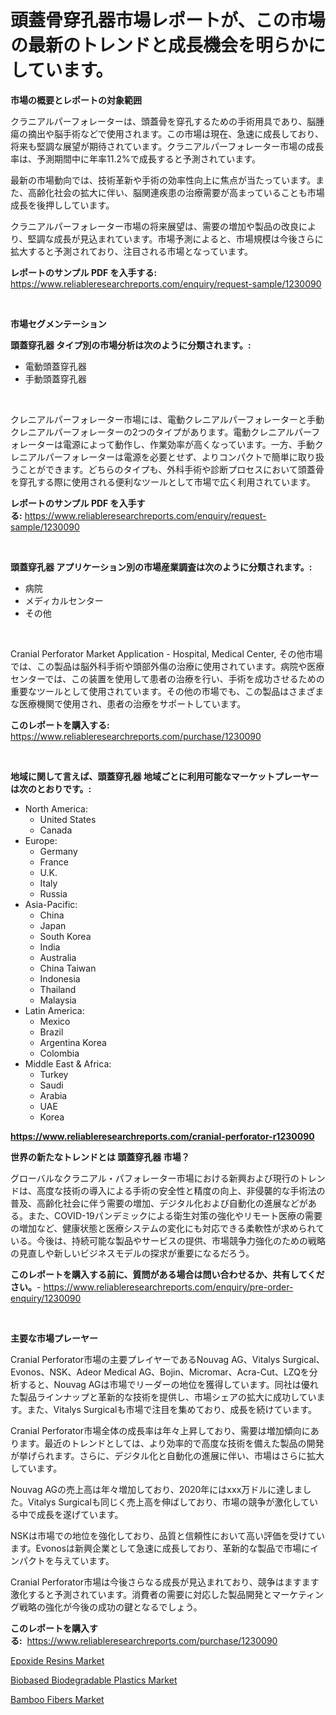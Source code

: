 <p><h1>頭蓋骨穿孔器市場レポートが、この市場の最新のトレンドと成長機会を明らかにしています。</h1></p><p><strong>市場の概要とレポートの対象範囲</strong></p>
<p><p>クラニアルパーフォレーターは、頭蓋骨を穿孔するための手術用具であり、脳腫瘍の摘出や脳手術などで使用されます。この市場は現在、急速に成長しており、将来も堅調な展望が期待されています。クラニアルパーフォレーター市場の成長率は、予測期間中に年率11.2%で成長すると予測されています。</p><p>最新の市場動向では、技術革新や手術の効率性向上に焦点が当たっています。また、高齢化社会の拡大に伴い、脳関連疾患の治療需要が高まっていることも市場成長を後押ししています。</p><p>クラニアルパーフォレーター市場の将来展望は、需要の増加や製品の改良により、堅調な成長が見込まれています。市場予測によると、市場規模は今後さらに拡大すると予測されており、注目される市場となっています。</p></p>
<p><strong>レポートのサンプル PDF を入手する:</strong> <a href="https://www.reliableresearchreports.com/enquiry/request-sample/1230090">https://www.reliableresearchreports.com/enquiry/request-sample/1230090</a></p>
<p>&nbsp;</p>
<p><strong>市場セグメンテーション</strong></p>
<p><strong>頭蓋穿孔器 タイプ別の市場分析は次のように分類されます。:</strong></p>
<p><ul><li>電動頭蓋穿孔器</li><li>手動頭蓋穿孔器</li></ul></p>
<p>&nbsp;</p>
<p><p>クレニアルパーフォレーター市場には、電動クレニアルパーフォレーターと手動クレニアルパーフォレーターの2つのタイプがあります。電動クレニアルパーフォレーターは電源によって動作し、作業効率が高くなっています。一方、手動クレニアルパーフォレーターは電源を必要とせず、よりコンパクトで簡単に取り扱うことができます。どちらのタイプも、外科手術や診断プロセスにおいて頭蓋骨を穿孔する際に使用される便利なツールとして市場で広く利用されています。</p></p>
<p><strong>レポートのサンプル PDF を入手する:</strong>&nbsp;<a href="https://www.reliableresearchreports.com/enquiry/request-sample/1230090">https://www.reliableresearchreports.com/enquiry/request-sample/1230090</a></p>
<p>&nbsp;</p>
<p><strong> 頭蓋穿孔器 アプリケーション別の市場産業調査は次のように分類されます。:</strong></p>
<p><ul><li>病院</li><li>メディカルセンター</li><li>その他</li></ul></p>
<p>&nbsp;</p>
<p><p>Cranial Perforator Market Application - Hospital, Medical Center, その他市場では、この製品は脳外科手術や頭部外傷の治療に使用されています。病院や医療センターでは、この装置を使用して患者の治療を行い、手術を成功させるための重要なツールとして使用されています。その他の市場でも、この製品はさまざまな医療機関で使用され、患者の治療をサポートしています。</p></p>
<p><strong>このレポートを購入する:</strong>&nbsp; <a href="https://www.reliableresearchreports.com/purchase/1230090">https://www.reliableresearchreports.com/purchase/1230090</a></p>
<p>&nbsp;</p>
<p><strong>地域に関して言えば、頭蓋穿孔器 地域ごとに利用可能なマーケットプレーヤーは次のとおりです。:</strong></p>
<p><ul>
    <li>
        North America:
        <ul>
            <li>United States</li>
            <li>Canada</li>
        </ul>
    </li>
    <li>
        Europe:
        <ul>
            <li>Germany</li>
            <li>France</li>
            <li>U.K.</li>
            <li>Italy</li>
            <li>Russia</li>
        </ul>
    </li>
    <li>
        Asia-Pacific:
        <ul>
            <li>China</li>
            <li>Japan</li>
            <li>South Korea</li>
            <li>India</li>
            <li>Australia</li>
            <li>China Taiwan</li>
            <li>Indonesia</li>
            <li>Thailand</li>
            <li>Malaysia</li>
        </ul>
    </li>
    <li>
        Latin America:
        <ul>
            <li>Mexico</li>
            <li>Brazil</li>
            <li>Argentina Korea</li>
            <li>Colombia</li>
        </ul>
    </li>
    <li>
        Middle East & Africa:
        <ul>
            <li>Turkey</li>
            <li>Saudi</li>
            <li>Arabia</li>
            <li>UAE</li>
            <li>Korea</li>
        </ul>
    </li>
    </ul></p>
<p><strong><a href="https://www.reliableresearchreports.com/cranial-perforator-r1230090">https://www.reliableresearchreports.com/cranial-perforator-r1230090</a></strong>&nbsp;</p>
<p><strong>世界の新たなトレンドとは 頭蓋穿孔器 市場？</strong></p>
<p><p>グローバルなクラニアル・パフォレーター市場における新興および現行のトレンドは、高度な技術の導入による手術の安全性と精度の向上、非侵襲的な手術法の普及、高齢化社会に伴う需要の増加、デジタル化および自動化の進展などがある。また、COVID-19パンデミックによる衛生対策の強化やリモート医療の需要の増加など、健康状態と医療システムの変化にも対応できる柔軟性が求められている。今後は、持続可能な製品やサービスの提供、市場競争力強化のための戦略の見直しや新しいビジネスモデルの探求が重要になるだろう。</p></p>
<p><strong>このレポートを購入する前に、質問がある場合は問い合わせるか、共有してください。</strong>- <a href="https://www.reliableresearchreports.com/enquiry/pre-order-enquiry/1230090">https://www.reliableresearchreports.com/enquiry/pre-order-enquiry/1230090</a></p>
<p>&nbsp;</p>
<p><strong>主要な市場プレーヤー</strong></p>
<p><p>Cranial Perforator市場の主要プレイヤーであるNouvag AG、Vitalys Surgical、Evonos、NSK、Adeor Medical AG、Bojin、Micromar、Acra-Cut、LZQを分析すると、Nouvag AGは市場でリーダーの地位を獲得しています。同社は優れた製品ラインナップと革新的な技術を提供し、市場シェアの拡大に成功しています。また、Vitalys Surgicalも市場で注目を集めており、成長を続けています。</p><p>Cranial Perforator市場全体の成長率は年々上昇しており、需要は増加傾向にあります。最近のトレンドとしては、より効率的で高度な技術を備えた製品の開発が挙げられます。さらに、デジタル化と自動化の進展に伴い、市場はさらに拡大しています。</p><p>Nouvag AGの売上高は年々増加しており、2020年にはxxx万ドルに達しました。Vitalys Surgicalも同じく売上高を伸ばしており、市場の競争が激化している中で成長を遂げています。</p><p>NSKは市場での地位を強化しており、品質と信頼性において高い評価を受けています。Evonosは新興企業として急速に成長しており、革新的な製品で市場にインパクトを与えています。</p><p>Cranial Perforator市場は今後さらなる成長が見込まれており、競争はますます激化すると予測されています。消費者の需要に対応した製品開発とマーケティング戦略の強化が今後の成功の鍵となるでしょう。</p></p>
<p><strong>このレポートを購入する:</strong>&nbsp;&nbsp;<a href="https://www.reliableresearchreports.com/purchase/1230090">https://www.reliableresearchreports.com/purchase/1230090</a></p>
<p><p><a href="https://www.linkedin.com/pulse/epoxide-resins-market-size-focuses-dynamics-in-depth-analysis-nwasc?trackingId=vCI77pApAjKfKVzPMCS6lA%3D%3D">Epoxide Resins Market</a></p><p><a href="https://www.linkedin.com/pulse/biobased-biodegradable-plastics-market-furnish-information-size-mifif?trackingId=FAhT2kMv%2BAV30EjlXozaCg%3D%3D">Biobased Biodegradable Plastics Market</a></p><p><a href="https://www.linkedin.com/pulse/bamboo-fibers-market-offers-provide-insightful-data-time-period-bj6rc?trackingId=c2XuuhuyjftSXK0UuMwYlQ%3D%3D">Bamboo Fibers Market</a></p></p>